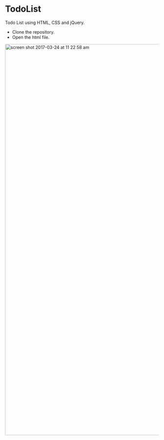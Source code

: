 # TodoList
Todo List using HTML, CSS and jQuery.

- Clone the repository.
- Open the html file.

<img width="1280" alt="screen shot 2017-03-24 at 11 22 58 am" src="https://cloud.githubusercontent.com/assets/16535489/24308226/685a9764-1084-11e7-9620-436450613db2.png">
